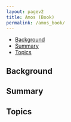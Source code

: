 ```yaml
---
layout: pagev2
title: Amos (Book)
permalink: /amos_book/
---
```

- [Background](#background)
- [Summary](#summary)
- [Topics](#topics)

## Background

## Summary

## Topics

